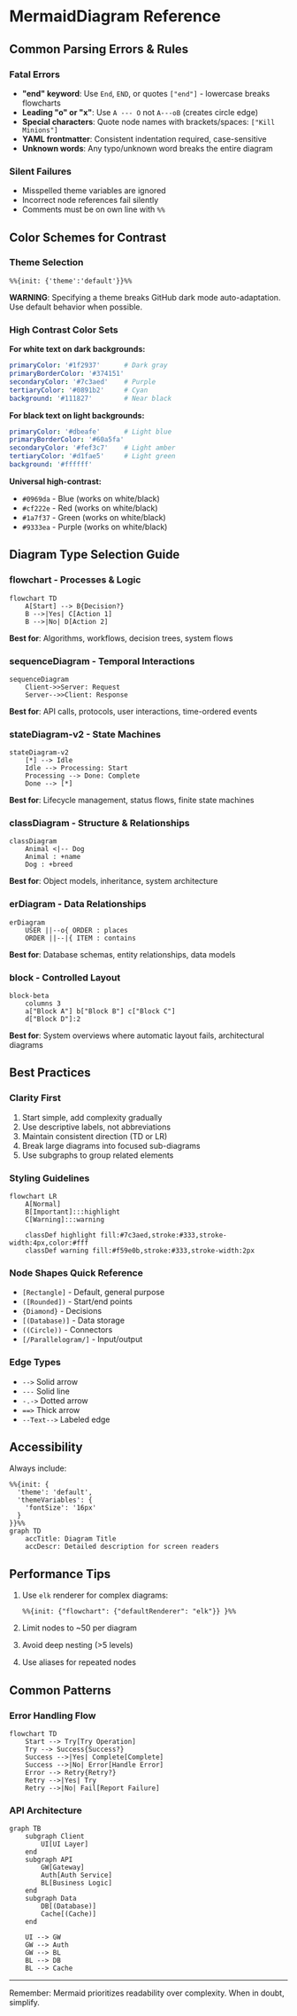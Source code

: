 # MermaidDiagram Reference

## Common Parsing Errors & Rules

### Fatal Errors
- **"end" keyword**: Use `End`, `END`, or quotes `["end"]` - lowercase breaks flowcharts
- **Leading "o" or "x"**: Use `A --- O` not `A---oB` (creates circle edge)
- **Special characters**: Quote node names with brackets/spaces: `["Kill Minions"]`
- **YAML frontmatter**: Consistent indentation required, case-sensitive
- **Unknown words**: Any typo/unknown word breaks the entire diagram

### Silent Failures
- Misspelled theme variables are ignored
- Incorrect node references fail silently
- Comments must be on own line with `%%`

## Color Schemes for Contrast

### Theme Selection
```mermaid
%%{init: {'theme':'default'}}%%
```
**WARNING**: Specifying a theme breaks GitHub dark mode auto-adaptation. Use default behavior when possible.

### High Contrast Color Sets

**For white text on dark backgrounds:**
```yaml
primaryColor: '#1f2937'      # Dark gray
primaryBorderColor: '#374151'
secondaryColor: '#7c3aed'    # Purple
tertiaryColor: '#0891b2'     # Cyan
background: '#111827'        # Near black
```

**For black text on light backgrounds:**
```yaml
primaryColor: '#dbeafe'      # Light blue
primaryBorderColor: '#60a5fa'
secondaryColor: '#fef3c7'    # Light amber
tertiaryColor: '#d1fae5'     # Light green
background: '#ffffff'
```

**Universal high-contrast:**
- `#0969da` - Blue (works on white/black)
- `#cf222e` - Red (works on white/black)
- `#1a7f37` - Green (works on white/black)
- `#9333ea` - Purple (works on white/black)

## Diagram Type Selection Guide

### flowchart - Processes & Logic
```mermaid
flowchart TD
    A[Start] --> B{Decision?}
    B -->|Yes| C[Action 1]
    B -->|No| D[Action 2]
```
**Best for**: Algorithms, workflows, decision trees, system flows

### sequenceDiagram - Temporal Interactions
```mermaid
sequenceDiagram
    Client->>Server: Request
    Server-->>Client: Response
```
**Best for**: API calls, protocols, user interactions, time-ordered events

### stateDiagram-v2 - State Machines
```mermaid
stateDiagram-v2
    [*] --> Idle
    Idle --> Processing: Start
    Processing --> Done: Complete
    Done --> [*]
```
**Best for**: Lifecycle management, status flows, finite state machines

### classDiagram - Structure & Relationships
```mermaid
classDiagram
    Animal <|-- Dog
    Animal : +name
    Dog : +breed
```
**Best for**: Object models, inheritance, system architecture

### erDiagram - Data Relationships
```mermaid
erDiagram
    USER ||--o{ ORDER : places
    ORDER ||--|{ ITEM : contains
```
**Best for**: Database schemas, entity relationships, data models

### block - Controlled Layout
```mermaid
block-beta
    columns 3
    a["Block A"] b["Block B"] c["Block C"]
    d["Block D"]:2
```
**Best for**: System overviews where automatic layout fails, architectural diagrams

## Best Practices

### Clarity First
1. Start simple, add complexity gradually
2. Use descriptive labels, not abbreviations
3. Maintain consistent direction (TD or LR)
4. Break large diagrams into focused sub-diagrams
5. Use subgraphs to group related elements

### Styling Guidelines
```mermaid
flowchart LR
    A[Normal]
    B[Important]:::highlight
    C[Warning]:::warning

    classDef highlight fill:#7c3aed,stroke:#333,stroke-width:4px,color:#fff
    classDef warning fill:#f59e0b,stroke:#333,stroke-width:2px
```

### Node Shapes Quick Reference
- `[Rectangle]` - Default, general purpose
- `([Rounded])` - Start/end points
- `{Diamond}` - Decisions
- `[(Database)]` - Data storage
- `((Circle))` - Connectors
- `[/Parallelogram/]` - Input/output

### Edge Types
- `-->` Solid arrow
- `---` Solid line
- `-.->` Dotted arrow
- `==>` Thick arrow
- `--Text-->` Labeled edge

## Accessibility

Always include:
```mermaid
%%{init: {
  'theme': 'default',
  'themeVariables': {
    'fontSize': '16px'
  }
}}%%
graph TD
    accTitle: Diagram Title
    accDescr: Detailed description for screen readers
```

## Performance Tips

1. Use `elk` renderer for complex diagrams:
   ```mermaid
   %%{init: {"flowchart": {"defaultRenderer": "elk"}} }%%
   ```

2. Limit nodes to ~50 per diagram
3. Avoid deep nesting (>5 levels)
4. Use aliases for repeated nodes

## Common Patterns

### Error Handling Flow
```mermaid
flowchart TD
    Start --> Try[Try Operation]
    Try --> Success{Success?}
    Success -->|Yes| Complete[Complete]
    Success -->|No| Error[Handle Error]
    Error --> Retry{Retry?}
    Retry -->|Yes| Try
    Retry -->|No| Fail[Report Failure]
```

### API Architecture
```mermaid
graph TB
    subgraph Client
        UI[UI Layer]
    end
    subgraph API
        GW[Gateway]
        Auth[Auth Service]
        BL[Business Logic]
    end
    subgraph Data
        DB[(Database)]
        Cache[(Cache)]
    end

    UI --> GW
    GW --> Auth
    GW --> BL
    BL --> DB
    BL --> Cache
```

---

Remember: Mermaid prioritizes readability over complexity. When in doubt, simplify.

